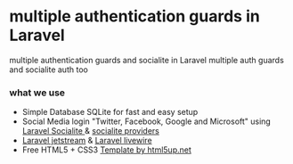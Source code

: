 # multiple authentication guards in Laravel

multiple authentication guards and socialite in Laravel multiple auth guards and socialite auth too


### what we use
- Simple Database SQLite for fast and easy setup 
- Social Media login "Twitter, Facebook, Google and Microsoft" using [Laravel Socialite
](https://laravel.com/docs/8.x/socialite) & [socialite providers](https://socialiteproviders.com)
- [Laravel jetstream](https://jetstream.laravel.com/1.x/introduction.html) & [Laravel livewire](https://laravel-livewire.com/docs/2.x/quickstart)
- Free HTML5 + CSS3 [Template by html5up.net](https://html5up.net/future-imperfect)
